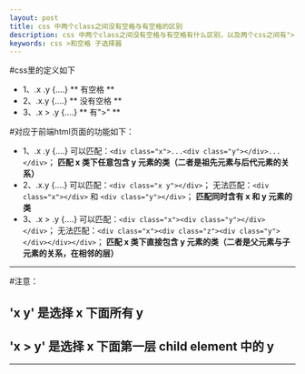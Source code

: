```yaml
---
layout: post
title: css 中两个class之间没有空格与有空格的区别
description: css 中两个class之间没有空格与有空格有什么区别，以及两个css之间有">"的含义。
keywords: css >和空格 子选择器
---
```


#css里的定义如下

* 1、.x .y {....}          ** 有空格 **
* 2、.x.y {....}           ** 没有空格 **
* 3、.x > .y {....}        ** 有">" **

#对应于前端html页面的功能如下：

* 1、.x .y {....}
     可以匹配：`<div class="x">...<div class="y"></div>...</div>`；
     **匹配 x 类下任意包含 y 元素的类（二者是祖先元素与后代元素的关系）**
* 2、.x.y {....}
     可以匹配：`<div class="x y"></div>`；
     无法匹配：`<div class="x"></div>` 和 `<div class="y"></div>`；
	 **匹配同时含有 x 和 y 元素的类**
* 3、.x > .y {....}
     可以匹配：`<div class="x"><div class="y"></div></div>`；
     无法匹配：`<div class="x"><div class="z"><div class="y"></div></div></div>`；
	 **匹配 x 类下直接包含 y 元素的类（二者是父元素与子元素的关系，在相邻的层）**

---

#注意：

## 'x y' 是选择 x 下面所有 y

## 'x > y' 是选择 x 下面第一层 child element 中的 y


---


<!-- UY BEGIN -->
<div id="uyan_frame"></div>
<script type="text/javascript" src="http://v2.uyan.cc/code/uyan.js?uid=1963116"></script>
<!-- UY END -->

